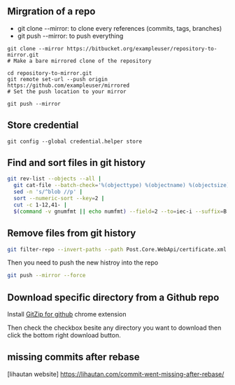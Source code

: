 ## Mirgration of a repo
* git clone --mirror: to clone every references (commits, tags, branches)
* git push --mirror: to push everything

```
git clone --mirror https://bitbucket.org/exampleuser/repository-to-mirror.git
# Make a bare mirrored clone of the repository

cd repository-to-mirror.git
git remote set-url --push origin https://github.com/exampleuser/mirrored
# Set the push location to your mirror

git push --mirror
```

## Store credential

```
git config --global credential.helper store
```

## Find and sort files in git history

```bash
git rev-list --objects --all |
  git cat-file --batch-check='%(objecttype) %(objectname) %(objectsize) %(rest)' |
  sed -n 's/^blob //p' |
  sort --numeric-sort --key=2 |
  cut -c 1-12,41- |
  $(command -v gnumfmt || echo numfmt) --field=2 --to=iec-i --suffix=B --padding=7 --round=nearest
```

## Remove files from git history

```bash
git filter-repo --invert-paths --path Post.Core.WebApi/certificate.xml --force
```
Then you need to push the new histroy into the repo

```bash
git push --mirror --force
```

## Download specific directory from a Github repo

Install [GitZip for github](https://chrome.google.com/webstore/detail/gitzip-for-github/ffabmkklhbepgcgfonabamgnfafbdlkn) chrome extension

Then check the checkbox besite any directory you want to download then click the bottom right download button. 

## missing commits after rebase
[lihautan website] https://lihautan.com/commit-went-missing-after-rebase/
